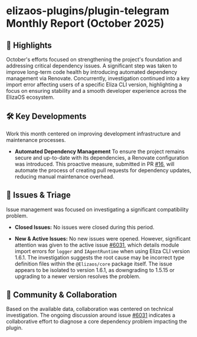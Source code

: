 # elizaos-plugins/plugin-telegram Monthly Report (October 2025)

## 🚀 Highlights
October's efforts focused on strengthening the project's foundation and addressing critical dependency issues. A significant step was taken to improve long-term code health by introducing automated dependency management via Renovate. Concurrently, investigation continued into a key import error affecting users of a specific Eliza CLI version, highlighting a focus on ensuring stability and a smooth developer experience across the ElizaOS ecosystem.

## 🛠️ Key Developments
Work this month centered on improving development infrastructure and maintenance processes.

-   **Automated Dependency Management**
    To ensure the project remains secure and up-to-date with its dependencies, a Renovate configuration was introduced. This proactive measure, submitted in PR [#16](https://github.com/elizaos-plugins/plugin-telegram/pull/16), will automate the process of creating pull requests for dependency updates, reducing manual maintenance overhead.

## 🐛 Issues & Triage
Issue management was focused on investigating a significant compatibility problem.

-   **Closed Issues:**
    No issues were closed during this period.

-   **New & Active Issues:**
    No new issues were opened. However, significant attention was given to the active issue [#6031](https://github.com/elizaos-plugins/plugin-telegram/issues/6031), which details module import errors for `logger` and `IAgentRuntime` when using Eliza CLI version 1.6.1. The investigation suggests the root cause may be incorrect type definition files within the `@Elizaos/core` package itself. The issue appears to be isolated to version 1.6.1, as downgrading to 1.5.15 or upgrading to a newer version resolves the problem.

## 💬 Community & Collaboration
Based on the available data, collaboration was centered on technical investigation. The ongoing discussion around issue [#6031](https://github.com/elizaos-plugins/plugin-telegram/issues/6031) indicates a collaborative effort to diagnose a core dependency problem impacting the plugin.